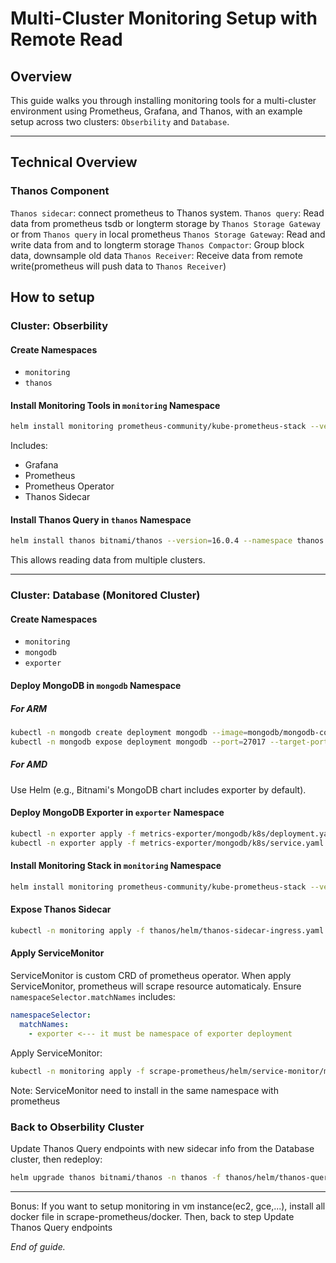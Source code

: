 # Multi-Cluster Monitoring Setup with Remote Read

## Overview

This guide walks you through installing monitoring tools for a multi-cluster environment using Prometheus, Grafana, and Thanos, with an example setup across two clusters: `Obserbility` and `Database`.

---

## Technical Overview

### Thanos Component

`Thanos sidecar`: connect prometheus to Thanos system.
`Thanos query`: Read data from prometheus tsdb or longterm storage by `Thanos Storage Gateway` or from `Thanos query` in local prometheus
`Thanos Storage Gateway`: Read and write data from and to longterm storage
`Thanos Compactor`: Group block data, downsample old data
`Thanos Receiver`: Receive data from remote write(prometheus will push data to `Thanos Receiver`)

## How to setup

### Cluster: Obserbility

#### Create Namespaces

- `monitoring`
- `thanos`

#### Install Monitoring Tools in `monitoring` Namespace

```bash
helm install monitoring prometheus-community/kube-prometheus-stack --version=3.12.0 -n monitoring -f scrape-prometheus/helm/kube-prometheus-stack.yaml
```

Includes:

- Grafana
- Prometheus
- Prometheus Operator
- Thanos Sidecar

#### Install Thanos Query in `thanos` Namespace

```bash
helm install thanos bitnami/thanos --version=16.0.4 --namespace thanos -f thanos/helm/thanos-query.yaml
```

This allows reading data from multiple clusters.

---

### Cluster: Database (Monitored Cluster)

#### Create Namespaces

- `monitoring`
- `mongodb`
- `exporter`

#### Deploy MongoDB in `mongodb` Namespace

##### For ARM

```bash
kubectl -n mongodb create deployment mongodb --image=mongodb/mongodb-comunity-server:latest
kubectl -n mongodb expose deployment mongodb --port=27017 --target-port=27017
```

##### For AMD

Use Helm (e.g., Bitnami's MongoDB chart includes exporter by default).

#### Deploy MongoDB Exporter in `exporter` Namespace

```bash
kubectl -n exporter apply -f metrics-exporter/mongodb/k8s/deployment.yaml
kubectl -n exporter apply -f metrics-exporter/mongodb/k8s/service.yaml
```

#### Install Monitoring Stack in `monitoring` Namespace

```bash
helm install monitoring prometheus-community/kube-prometheus-stack --version=3.12.0 -n monitoring -f scrape-prometheus/helm/kube-prometheus-stack.yaml
```

#### Expose Thanos Sidecar

```bash
kubectl -n monitoring apply -f thanos/helm/thanos-sidecar-ingress.yaml
```

#### Apply ServiceMonitor

ServiceMonitor is custom CRD of prometheus operator. When apply ServiceMonitor, prometheus will scrape resource automaticaly.
Ensure `namespaceSelector.matchNames` includes:

```yaml
namespaceSelector:
  matchNames:
    - exporter <--- it must be namespace of exporter deployment
```

Apply ServiceMonitor:

```bash
kubectl -n monitoring apply -f scrape-prometheus/helm/service-monitor/mongo-exporter.yaml
```

Note: ServiceMonitor need to install in the same namespace with prometheus

### Back to Obserbility Cluster

Update Thanos Query endpoints with new sidecar info from the Database cluster, then redeploy:

```bash
helm upgrade thanos bitnami/thanos -n thanos -f thanos/helm/thanos-query.yaml
```

---

Bonus: If you want to setup monitoring in vm instance(ec2, gce,...), install all docker file in scrape-prometheus/docker. Then, back to step Update Thanos Query endpoints

_End of guide._
